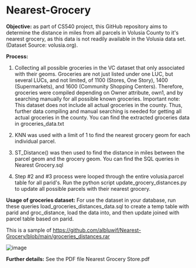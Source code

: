 # Nearest-Grocery

**Objective:**
as part of CS540 project, this GitHub repository aims to determine the distance in miles from all parcels in Volusia County to it's nearest grocery, 
as this data is not readily available in the Volusia data set.(Dataset Source: volusia.org).

**Process:**
1. Collecting all possible groceries in the VC dataset that only associated with their geoms.
	Groceries are not just listed under one LUC, but several LUCs, and not limited, of 1100 (Stores, One Story), 1400 (Supermarkets), and 1600 (Community Shopping Centers).
	Therefore, groceries were compiled depending on Owner  attribute, own1, and by searching manually for all possible known groceries.
	Important note: This dataset does not include all actual groceries in the county. 
			Thus, further data compiling and manual searching is needed for getting all actual groceries in the county.
	You can find the extracted groceries data in groceries_data.txt
	
2. KNN was used with a limit of 1 to find the nearest grocery geom for each individual parcel.
3. ST_Distance() was then used to find the distance in miles between the parcel geom and the grocery geom.
	You can find the SQL queries in Nearest Grocery.sql
4. Step #2 and #3 process were looped through the entire volusia.parcel table for all parid's.
	Run the python script update_grocery_distances.py to update all possible parcels with their nearest grocery.

**Usage of groceries dataset:**
For use the dataset in your database, run these queries load_groceries_distances_data.sql to create a temp table with parid and groc_distance, load the data into, 
and then update joined with parcel table  based on parid. 

This is a sample of https://github.com/albluwif/Nearest-Grocery/blob/main/groceries_distances.rar

![image](https://user-images.githubusercontent.com/82927514/116818847-71775c00-ab3b-11eb-8c97-58de9f363fb0.png)


**Further details:**
See the PDF file Nearest Grocery Store.pdf


